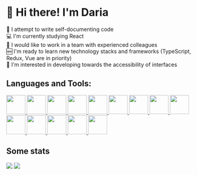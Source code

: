 # 👋 Hi there! I'm Daria

👀 I attempt to write self-documenting code  
💻 I'm currently studying React  
🤝 I would like to work in a team with experienced colleagues  
🆕 I'm ready to learn new technology stacks and frameworks (TypeScript, Redux, Vue are in priority)  
👐 I'm interested in developing towards the accessibility of interfaces  


## Languages and Tools:

<a href="https://html5book.ru/html-html5/">
  <img src="https://user-images.githubusercontent.com/75899222/173441246-d915c8ea-81ba-4fdb-a30a-a6ac71daa385.png" width="50">
</a>
<a href="https://html5book.ru/css-css3/">
  <img src="https://user-images.githubusercontent.com/75899222/173441263-8088e1b0-4966-42b3-b6c1-6aa0282dd91c.png" width="50">
</a>
<a href="https://ru.bem.info/">
  <img src="https://user-images.githubusercontent.com/75899222/173562094-212a5aa3-d49b-486b-bf00-c227754cb2af.png" width="50">
</a>
<a href="https://262.ecma-international.org/">
  <img src="https://user-images.githubusercontent.com/75899222/173441505-ba57d952-cfa5-44f3-ba04-2307ce9a8877.png" width="50">
</a>
<a href="https://code.visualstudio.com/">
  <img src="https://user-images.githubusercontent.com/75899222/173442096-367e7b86-dc65-4855-a69b-bd0bf38bfca8.png" width="50">
</a>
<a href="https://git-scm.com/">
  <img src="https://user-images.githubusercontent.com/75899222/173441841-0f1107be-7fc1-44d3-90fa-e8ff91d977c5.png" width="50">
</a>
<a href="https://github.com/">
  <img src="https://user-images.githubusercontent.com/75899222/173441535-e83d69f8-4b04-4c36-800d-48873b0cb7cd.png" width="50">
</a>
<a href="https://webpack.js.org/">
  <img src="https://user-images.githubusercontent.com/75899222/173440666-ca02d260-096f-4510-b717-1a28d6c88665.png" width="50">
</a>
<a href="https://ru.reactjs.org/">
  <img src="https://user-images.githubusercontent.com/75899222/173441906-db80f4af-405c-4962-83fa-09d05cf1e57a.png" width="50">
</a>
<a href="https://nodejs.org/en/about/">
  <img src="https://user-images.githubusercontent.com/75899222/215486261-38b0a350-06ad-4e63-a645-757a605300bd.png" width="50">
</a>
<a href="https://expressjs.com/">
  <img src="https://user-images.githubusercontent.com/75899222/215487583-c716d127-c9d1-401b-a2d4-0b5191879116.png" width="50">
</a>
<a href="https://www.mongodb.com/">
  <img src="https://user-images.githubusercontent.com/75899222/215488257-c0ddac6f-23fc-42f3-b092-5b1d60a6c45f.png" width="50">
</a>
<a href="https://www.postman.com/">
  <img src="https://user-images.githubusercontent.com/75899222/215488881-eb7fcebe-8634-427a-ab52-ca82ec618afe.png" width="50">
</a>
<a href="https://www.figma.com/">
  <img src="https://user-images.githubusercontent.com/75899222/215489461-e2dbebf6-87d1-41a0-81b2-d29721fb5f52.png" width="50">
</a>  

</br>

## Some stats
![](http://github-profile-summary-cards.vercel.app/api/cards/repos-per-language?username=N-Daria&theme=github)
![](https://github-profile-summary-cards.vercel.app/api/cards/stats?username=N-Daria&theme=github)
